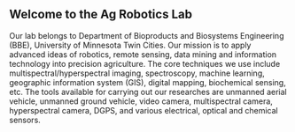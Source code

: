 ## Welcome to the Ag Robotics Lab

<!--

**Here are some ideas to get you started:**

🙋‍♀️ A short introduction - what is your organization all about?
🌈 Contribution guidelines - how can the community get involved?
👩‍💻 Useful resources - where can the community find your docs? Is there anything else the community should know?
🍿 Fun facts - what does your team eat for breakfast?
🧙 Remember, you can do mighty things with the power of [Markdown](https://docs.github.com/github/writing-on-github/getting-started-with-writing-and-formatting-on-github/basic-writing-and-formatting-syntax)
-->
Our lab belongs to Department of Bioproducts and Biosystems Engineering (BBE), University of Minnesota Twin Cities.
Our mission is to apply advanced ideas of robotics, remote sensing, data mining and information technology into precision agriculture. 
The core techniques we use include multispectral/hyperspectral imaging, spectroscopy, machine learning, geographic information system (GIS), digital mapping, biochemical sensing, etc. 
The tools available for carrying out our researches are unmanned aerial vehicle, unmanned ground vehicle, video camera, multispectral camera, hyperspectral camera, DGPS, and various electrical, optical and chemical sensors.
